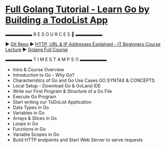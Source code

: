  # [Full Golang Tutorial - Learn Go by Building a TodoList App](https://www.youtube.com/watch?v=XCZWyN9ZbEQ)

 ▬▬▬▬▬▬  R E S O U R C E S   🔗  ▬▬▬▬▬▬ 
 
►  [Git Repo](https://gitlab.com/twn-youtube/golang-crash-course)
►  [HTTP, URL & IP Addresses Explained - IT Beginners Course Lecture](https://techworld-with-nana.teachable.com/courses/it-beginners-course/lectures/44206531)
►  [Golang Full Course](https://youtu.be/yyUHQIec83I)

▬▬▬▬▬▬ T I M E S T A M P S ⏰  ▬▬▬▬▬▬

- Intro & Course Overview
- Introduction to Go - Why Go?
- Characteristics of Go and Go Use Cases GO SYNTAX & CONCEPTS
- Local Setup - Download Go & GoLand IDE
- Write our First Program & Structure of a Go File
- Execute Go Program
- Start writing our ToDoList Application
- Data Types in Go
- Variables in Go
- Arrays & Slices in Go
- Loops in Go
- Functions in Go 
- Variable Scopes in Go 
- Build HTTP endpoints and Start Web Server to serve requests
